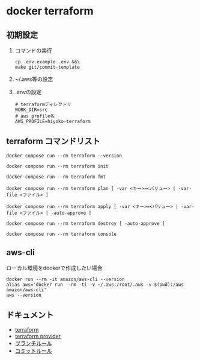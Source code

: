 # docker terraform

## 初期設定

1. コマンドの実行

    ```shell
    cp .env.example .env &&\
    make git/commit-template
    ```

2. ~/.aws等の設定

3. .envの設定

    ```text
    # terraformディレクトリ
    WORK_DIR=src
    # aws profile名
    AWS_PROFILE=hiyoko-terraform
    ```

## terraform コマンドリスト

```shell
docker compose run --rm terraform --version

docker compose run --rm terraform init

docker compose run --rm terraform fmt

docker compose run --rm terraform plan [ -var <キー>=<バリュー> | -var-file <ファイル> ]

docker compose run --rm terraform apply [ -var <キー>=<バリュー> | -var-file <ファイル> | -auto-approve ]

docker compose run --rm terraform destroy [ -auto-approve ]

docker compose run --rm terraform console
```

## aws-cli

ローカル環境をdockerで作成したい場合  

```shell
docker run --rm -it amazon/aws-cli --version
alias aws='docker run --rm -ti -v ~/.aws:/root/.aws -v $(pwd):/aws amazon/aws-cli'
aws --version
```

## ドキュメント

- [terraform](https://developer.hashicorp.com/terraform)
- [terraform provider](https://registry.terraform.io/browse/providers)
- [ブランチルール](./docs/git/branch.md)
- [コミットルール](./docs/git/commit.md)
